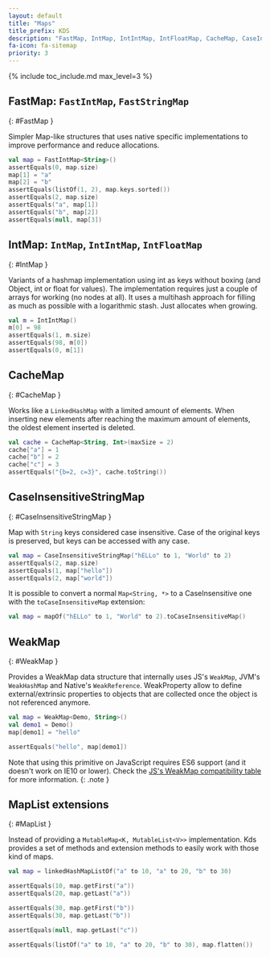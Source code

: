 ```yaml
---
layout: default
title: "Maps"
title_prefix: KDS
description: "FastMap, IntMap, IntIntMap, IntFloatMap, CacheMap, CaseInsensitiveStringMap, WeakMap, MapList extensions..."
fa-icon: fa-sitemap
priority: 3
---
```


{% include toc_include.md max_level=3 %}

## FastMap: `FastIntMap`, `FastStringMap`
{: #FastMap }

Simpler Map-like structures that uses native specific implementations to improve performance and reduce allocations.

```kotlin
val map = FastIntMap<String>()
assertEquals(0, map.size)
map[1] = "a"
map[2] = "b"
assertEquals(listOf(1, 2), map.keys.sorted())
assertEquals(2, map.size)
assertEquals("a", map[1])
assertEquals("b", map[2])
assertEquals(null, map[3])
```


## IntMap: `IntMap`, `IntIntMap`, `IntFloatMap`
{: #IntMap }

Variants of a hashmap implementation using int as keys without boxing (and Object, int or float for values). The implementation requires just a couple of arrays for working (no nodes at all). It uses a multihash approach for filling as much as possible with a logarithmic stash. Just allocates when growing.

```kotlin
val m = IntIntMap()
m[0] = 98
assertEquals(1, m.size)
assertEquals(98, m[0])
assertEquals(0, m[1])
```

## CacheMap
{: #CacheMap }

Works like a `LinkedHashMap` with a limited amount of elements. When inserting new elements after reaching the maximum amount of elements, the oldest element inserted is deleted.

```kotlin
val cache = CacheMap<String, Int>(maxSize = 2)
cache["a"] = 1
cache["b"] = 2
cache["c"] = 3
assertEquals("{b=2, c=3}", cache.toString())
```

## CaseInsensitiveStringMap
{: #CaseInsensitiveStringMap }

Map with `String` keys considered case insensitive. Case of the original keys is preserved, but keys can be accessed with any case.

```kotlin
val map = CaseInsensitiveStringMap("hELLo" to 1, "World" to 2)
assertEquals(2, map.size)
assertEquals(1, map["hello"])
assertEquals(2, map["world"])
```

It is possible to convert a normal `Map<String, *>` to a CaseInsensitive one with the `toCaseInsensitiveMap` extension:

```kotlin
val map = mapOf("hELLo" to 1, "World" to 2).toCaseInsensitiveMap()
```

## WeakMap
{: #WeakMap }

Provides a WeakMap data structure that internally uses JS's `WeakMap`, JVM's `WeakHashMap` and Native's `WeakReference`. WeakProperty allow to define external/extrinsic properties to objects that are collected once the object is not referenced anymore.

```kotlin
val map = WeakMap<Demo, String>()
val demo1 = Demo()
map[demo1] = "hello"

assertEquals("hello", map[demo1])
```

Note that using this primitive on JavaScript requires ES6 support (and it doesn't work on IE10 or lower). Check the [JS's WeakMap compatibility table](https://kangax.github.io/compat-table/es6/#test-WeakMap) for more information.
{: .note }

## MapList extensions
{: #MapList }

Instead of providing a `MutableMap<K, MutableList<V>>` implementation. Kds provides a set of methods and extension methods to easily work with those kind of maps.

```kotlin
val map = linkedHashMapListOf("a" to 10, "a" to 20, "b" to 30)

assertEquals(10, map.getFirst("a"))
assertEquals(20, map.getLast("a"))

assertEquals(30, map.getFirst("b"))
assertEquals(30, map.getLast("b"))

assertEquals(null, map.getLast("c"))

assertEquals(listOf("a" to 10, "a" to 20, "b" to 30), map.flatten())
```
